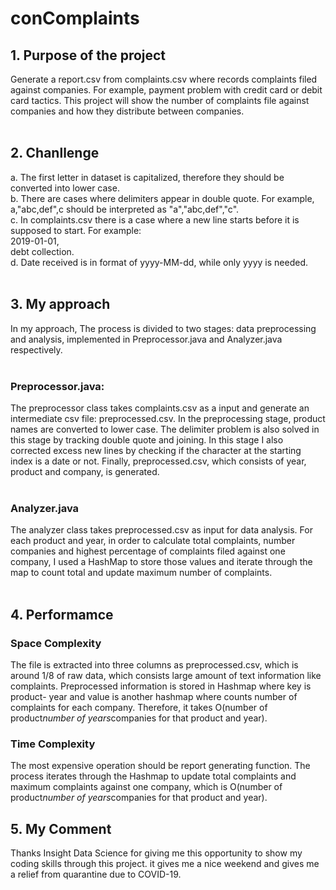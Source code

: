 # conComplaints

## 1. Purpose of the project<br/>
   Generate a report.csv from complaints.csv where records complaints filed against companies. For example, payment problem with 
   credit card or debit card tactics. This project will show the number of complaints file against companies and how they distribute
   between companies. <br/>
   <br/>
   
## 2. Chanllenge<br/>
a. The first letter in dataset is capitalized, therefore they should be converted into lower case.<br/>
b. There are cases where delimiters appear in double quote. For example, a,"abc,def",c should be interpreted as "a","abc,def","c".<br/>
c. In complaints.csv there is a case where a new line starts before it is supposed to start. For example: <br/>
2019-01-01,<br/>
debt collection.<br/>
d. Date received is in format of yyyy-MM-dd, while only yyyy is needed.<br/>
<br/>

## 3. My approach
In my approach, The process is divided to two stages: data preprocessing and analysis, implemented in Preprocessor.java and Analyzer.java respectively.<br/>
<br/>
### Preprocessor.java: <br/>
The preprocessor class takes complaints.csv as a input and generate an intermediate csv file: preprocessed.csv. In the preprocessing stage, product names are converted to lower case. The delimiter problem is also solved in this stage by tracking double quote and joining. In this stage I also corrected excess new lines by checking if the character at the starting index is a date or not. Finally, preprocessed.csv, which consists of year, product and company, is generated.<br/>
<br/>
### Analyzer.java<br/>
The analyzer class takes preprocessed.csv as input for data analysis. For each product and year, in order to calculate total complaints, number companies and highest percentage of complaints filed against one company, I used a HashMap to store those values and iterate through the map to count total and update maximum number of complaints. <br/>
<br/>

## 4. Performamce
### Space Complexity
The file is extracted into three columns as preprocessed.csv, which is around 1/8 of raw data, which consists large amount of text information like complaints. Preprocessed information is stored in Hashmap where key is product- year and value is another hashmap where counts number of complaints for each company. Therefore, it takes O(number of product*number of years*companies for that product and year).<br/>

### Time Complexity
The most expensive operation should be report generating function. The process iterates through the Hashmap to update total complaints and maximum complaints against one company, which is O(number of product*number of years*companies for that product and year). <br/>

## 5. My Comment
Thanks Insight Data Science for giving me this opportunity to show my coding skills through this project. it gives me a nice weekend and gives me a relief from quarantine due to COVID-19.



